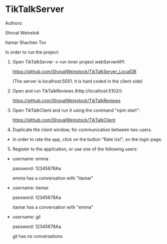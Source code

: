 # TikTalkServer

Authors:

Shoval Weinstok

Itamar Shachen Tov


In order to run the project:

1. Open TikTalkServer -> run inner project webServerAPI:
   
   https://github.com/ShovalWeinstock/TikTalkServer_LocalDB
   
   (The server is localhost:5051. it is hard coded in the client side)
   
2. Open and run TikTalkReviews (http://localhost:5102/):
   
   https://github.com/ShovalWeinstock/TikTalkReviews

3. Open TikTalkClient and run it using the command "npm start":
   
   https://github.com/ShovalWeinstock/TikTalkClient

4) Duplicate the client window, for communication between two users.

* In order to rate the app, click on the button "Rate Us!", on the login page.

5) Register to the application, or use one of the following users:

-	username: emma
	
	password: 12345678Aa
	
	emma has a conversation with "itamar"
	
	
-	username: itamar
	
	password: 12345678Aa
	
	itamar has a conversation with "emma"
	
	
-	username: gil
	
	password: 12345678Aa
	
	gil has no conversations

